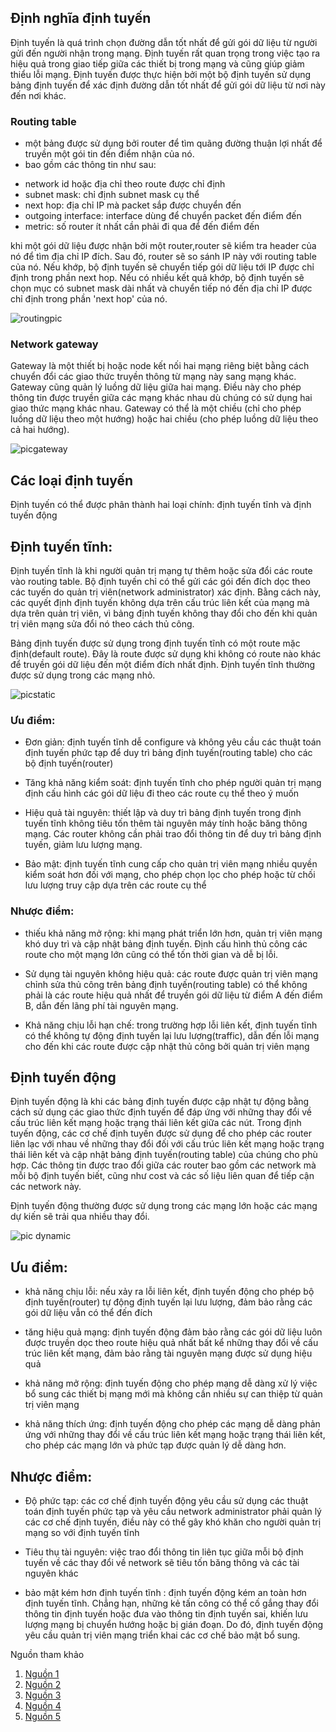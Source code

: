 ## Định nghĩa định tuyến
Định tuyến là quá trình chọn đường dẫn tốt nhất để gửi gói dữ liệu từ người gửi đến người nhận trong mạng. Định tuyến rất quan trọng trong việc tạo ra hiệu quả trong giao tiếp giữa các thiết bị trong mạng và cũng giúp giảm thiểu lỗi mạng. Định tuyến được thực hiện bởi một bộ định tuyến sử dụng bảng định tuyến để xác định đường dẫn tốt nhất để gửi gói dữ liệu từ nơi này đến nơi khác.

### Routing table
- một bảng được sử dụng bởi router để tìm quãng đường thuận lợi nhất để truyền một gói tin đến điểm nhận của nó.
- bao gồm các thông tin như sau:
+ network id hoặc địa chỉ theo route được chỉ định
+ subnet mask: chỉ định subnet mask cụ thể 
+ next hop: địa chỉ IP mà packet sắp được chuyển đến
+ outgoing interface: interface dùng để chuyển packet đến điểm đến
+ metric: số router ít nhất cần phải đi qua để đến điểm đến

khi một gói dữ liệu được nhận bởi một router,router sẽ kiểm tra header của nó để tìm địa chỉ IP đích. Sau đó, router sẽ so sánh IP này với routing table của nó. Nếu khớp, bộ định tuyến sẽ chuyển tiếp gói dữ liệu tới IP được chỉ định trong phần next hop. Nếu có nhiều kết quả khớp, bộ định tuyến sẽ chọn mục có subnet mask dài nhất và chuyển tiếp nó đến địa chỉ IP được chỉ định trong phần 'next hop' của nó.

![routingpic](images/routing.png)

### Network gateway

Gateway là một thiết bị hoặc node kết nối hai mạng riêng biệt bằng cách chuyển đổi các giao thức truyền thông từ mạng này sang mạng khác. Gateway cũng quản lý luồng dữ liệu giữa hai mạng. Điều này cho phép thông tin được truyền giữa các mạng khác nhau dù chúng có sử dụng hai giao thức mạng khác nhau. Gateway có thể là một chiều (chỉ cho phép luồng dữ liệu theo một hướng) hoặc hai chiều (cho phép luồng dữ liệu theo cả hai hướng).

![picgateway](images/gateway.png)

## Các loại định tuyến
Định tuyến có thể được phân thành hai loại chính: định tuyến tĩnh và định tuyến động
## Định tuyến tĩnh:

Định tuyến tĩnh là  khi người quản trị mạng tự thêm hoặc sửa đổi các route vào routing table. Bộ định tuyến chỉ có thể gửi các gói đến đích dọc theo các tuyến do quản trị viên(network administrator) xác định. Bằng cách này, các quyết định định tuyến không dựa trên cấu trúc liên kết của mạng mà dựa trên quản trị viên, vì bảng định tuyến không thay đổi cho đến khi quản trị viên mạng sửa đổi nó theo cách thủ công.

Bảng định tuyến được sử dụng trong định tuyến tĩnh có một route mặc định(default route). Đây là route được sử dụng khi không có route nào khác để truyền gói dữ liệu đến một điểm đích nhất định.
Định tuyến tĩnh thường được sử dụng trong các mạng nhỏ.

![picstatic](images/staticrouting.png)


### Ưu điểm:

- Đơn giản: định tuyến tĩnh dễ configure và không yêu cầu các thuật toán định tuyến phức tạp để duy trì bảng định tuyến(routing table) cho các bộ định tuyến(router)

- Tăng khả năng kiểm soát: định tuyến tĩnh cho phép người quản trị mạng định cấu hình các gói dữ liệu đi theo các route cụ thể theo ý muốn

- Hiệu quả tài nguyên: thiết lập và duy trì bảng định tuyến trong định tuyến tĩnh không tiêu tốn thêm tài nguyên máy tính hoặc băng thông mạng. Các router không cần phải trao đổi thông tin để duy trì bảng định tuyến, giảm lưu lượng mạng.

- Bảo mật: định tuyến tĩnh cung cấp cho quản trị viên mạng nhiều quyền kiểm soát hơn đối với mạng, cho phép chọn lọc cho phép hoặc từ chối lưu lượng truy cập dựa trên các route cụ thể

### Nhược điểm:

- thiếu khả năng mở rộng: khi mạng phát triển lớn hơn, quản trị viên mạng khó duy trì và cập nhật bảng định tuyến. Định cấu hình thủ công các route cho một mạng lớn cũng có thể tốn thời gian và dễ bị lỗi.

- Sử dụng tài nguyên không hiệu quả: các route được quản trị viên mạng chỉnh sửa thủ công trên bảng định tuyến(routing table) có thể không phải là các route hiệu quả nhất để truyền gói dữ liệu từ điểm A đến điểm B, dẫn đến lãng phí tài nguyên mạng.

- Khả năng chịu lỗi hạn chế: trong trường hợp lỗi liên kết, định tuyến tĩnh có thể không tự động định tuyến lại lưu lượng(traffic), dẫn đến lỗi mạng cho đến khi các route được cập nhật thủ công bởi quản trị viên mạng

## Định tuyến động

Định tuyến động là khi các bảng định tuyến được cập nhật tự động bằng cách sử dụng các giao thức định tuyến để đáp ứng với những thay đổi về cấu trúc liên kết mạng hoặc trạng thái liên kết giữa các nút. Trong định tuyến động, các cơ chế định tuyến được sử dụng để cho phép các router liên lạc với nhau về những thay đổi đối với cấu trúc liên kết mạng hoặc trạng thái liên kết và cập nhật bảng định tuyến(routing table) của chúng cho phù hợp. Các thông tin được trao đổi giữa các router bao gồm các network mà mỗi bộ định tuyến biết, cũng như cost và các số liệu liên quan để tiếp cận các network này.

Định tuyến động thường được sử dụng trong các mạng lớn hoặc các mạng dự kiến sẽ trải qua nhiều thay đổi.

![pic dynamic](images/dynamicrouting.png)

## Ưu điểm:

- khả năng chịu lỗi: nếu xảy ra lỗi liên kết, định tuyến động cho phép bộ định tuyến(router) tự động định tuyến lại lưu lượng, đảm bảo rằng các gói dữ liệu vẫn có thể đến đích

- tăng hiệu quả mạng: định tuyến động đảm bảo rằng các gói dữ liệu luôn được truyền dọc theo route hiệu quả nhất bất kể những thay đổi về cấu trúc liên kết mạng, đảm bảo rằng tài nguyên mạng được sử dụng hiệu quả

- khả năng mở rộng: định tuyến động cho phép mạng dễ dàng xử lý việc bổ sung các thiết bị mạng mới mà không cần nhiều sự can thiệp từ quản trị viên mạng

- khả năng thích ứng: định tuyến động cho phép các mạng dễ dàng phản ứng với những thay đổi về cấu trúc liên kết mạng hoặc trạng thái liên kết, cho phép các mạng lớn và phức tạp được quản lý dễ dàng hơn.
## Nhược điểm:

- Độ phức tạp: các cơ chế định tuyến động yêu cầu sử dụng các thuật toán định tuyến phức tạp và yêu cầu network administrator phải quản lý các cơ chế định tuyến, điều này có thể gây khó khăn cho người quản trị mạng so với định tuyến tĩnh

- Tiêu thụ tài nguyên: việc trao đổi thông tin liên tục giữa mỗi bộ định tuyến về các thay đổi về network sẽ tiêu tốn băng thông và các tài nguyên khác 

- bảo mật kém hơn định tuyến tĩnh : định tuyến động kém an toàn hơn định tuyến tĩnh. Chẳng hạn, những kẻ tấn công có thể cố gắng thay đổi thông tin định tuyến hoặc đưa vào thông tin định tuyến sai, khiến lưu lượng mạng bị chuyển hướng hoặc bị gián đoạn. Do đó, định tuyến động yêu cầu quản trị viên mạng triển khai các cơ chế bảo mật bổ sung.


Nguồn tham khảo
1. [Nguồn 1](https://www.cloudflare.com/learning/network-layer/what-is-routing/)
2. [Nguồn 2](https://www.geeksforgeeks.org/difference-between-static-and-dynamic-routing/)
3. [Nguồn 3](https://www.geeksforgeeks.org/types-of-routing/)
4. [Nguồn 4](https://www.geeksforgeeks.org/what-is-dynamic-routing-in-computer-network/)
5. [Nguồn 5](https://www.tutorialspoint.com/what-are-gateways-in-computer-network)

